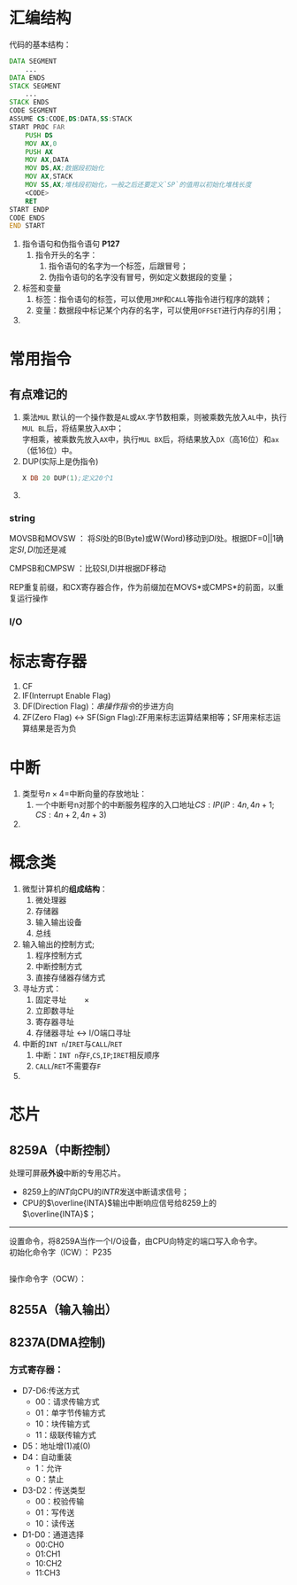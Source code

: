 # 汇编结构
代码的基本结构：
```asm
DATA SEGMENT
    ...
DATA ENDS
STACK SEGMENT
    ...  
STACK ENDS
CODE SEGMENT
ASSUME CS:CODE,DS:DATA,SS:STACK
START PROC FAR
    PUSH DS
    MOV AX,0
    PUSH AX
    MOV AX,DATA
    MOV DS,AX;数据段初始化
    MOV AX,STACK
    MOV SS,AX;堆栈段初始化，一般之后还要定义`SP`的值用以初始化堆栈长度
    <CODE>
    RET
START ENDP
CODE ENDS
END START
```

1. 指令语句和伪指令语句
   **P127**
   1. 指令开头的名字：
      1. 指令语句的名字为一个标签，后跟冒号；
      2. 伪指令语句的名字没有冒号，例如定义数据段的变量；
2. 标签和变量
   1. 标签：指令语句的标签，可以使用`JMP`和`CALL`等指令进行程序的跳转；
   2. 变量：数据段中标记某个内存的名字，可以使用`OFFSET`进行内存的引用；
3. 
# 常用指令
## 有点难记的
1. 乘法`MUL`
   默认的一个操作数是`AL`或`AX`.字节数相乘，则被乘数先放入`AL`中，执行`MUL BL`后，将结果放入`AX`中；   
   字相乘，被乘数先放入`AX`中，执行`MUL BX`后，将结果放入`DX`（高16位）和`ax`（低16位）中。
2. DUP(实际上是伪指令)
   ```asm
   X DB 20 DUP(1);定义20个1
   ```
3. 
### string
MOVSB和MOVSW ： 将$SI$处的B(Byte)或W(Word)移动到$DI$处。根据DF=0||1确定$SI,DI$加还是减

CMPSB和CMPSW ：比较SI,DI并根据DF移动 

REP重复前缀，和CX寄存器合作，作为前缀加在MOVS\*或CMPS\*的前面，以重复运行操作

### I/O


# 标志寄存器
1. CF
2. IF(Interrupt Enable Flag)
3. DF(Direction Flag)：*串操作指令*的步进方向
4. ZF(Zero Flag) <-> SF(Sign Flag):ZF用来标志运算结果相等；SF用来标志运算结果是否为负

# 中断
1. 类型号$n\times 4=$中断向量的存放地址：
   1. 一个中断号n对那个的中断服务程序的入口地址$CS:IP(IP:4n,4n+1;CS:4n+2,4n+3)$
2. 

# 概念类
1. 微型计算机的**组成结构**：
   1. 微处理器
   2. 存储器
   3. 输入输出设备
   4. 总线
2. 输入输出的控制方式;
   1. 程序控制方式
   2. 中断控制方式
   3. 直接存储器存储方式
3. 寻址方式：
   1. 固定寻址$\qquad\times$
   2. 立即数寻址
   3. 寄存器寻址
   4. 存储器寻址 <-> I/O端口寻址
4. 中断的`INT n`/`IRET`与`CALL`/`RET`
   1. 中断：`INT n`存`F`,`CS`,`IP`;`IRET`相反顺序
   2. `CALL`/`RET`不需要存`F`
5. 
# 芯片
## 8259A（中断控制）
处理可屏蔽**外设**中断的专用芯片。

- 8259上的$INT$向CPU的$INTR$发送中断请求信号；   
- CPU的$\overline{INTA}$输出中断响应信号给8259上的$\overline{INTA}$；

---

设置命令，将8259A当作一个I/O设备，由CPU向特定的端口写入命令字。   
初始化命令字（ICW）：
P235

```asm

```


操作命令字（OCW）：


## 8255A（输入输出）

## 8237A(DMA控制)
### 方式寄存器：
- D7-D6:传送方式
  - 00：请求传输方式
  - 01：单字节传输方式
  - 10：块传输方式
  - 11：级联传输方式
- D5：地址增(1)减(0)
- D4：自动重装
  - 1：允许
  - 0：禁止
- D3-D2：传送类型
  - 00：校验传输
  - 01：写传送
  - 10：读传送
- D1-D0：通道选择
  - 00:CH0
  - 01:CH1
  - 10:CH2
  - 11:CH3

### 